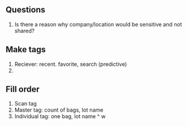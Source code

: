 ## Questions

1. Is there a reason why company/location would be sensitive and not shared?


## Make tags

1. Reciever: recent. favorite, search (predictive)
2. 



## Fill order

1. Scan tag
2. Master tag: count of bags, lot name
3. Individual tag: one bag, lot name ^
w